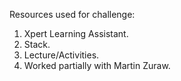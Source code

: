 Resources used for challenge:
1. Xpert Learning Assistant.
2. Stack.
3. Lecture/Activities.
4. Worked partially with Martin Zuraw. 
